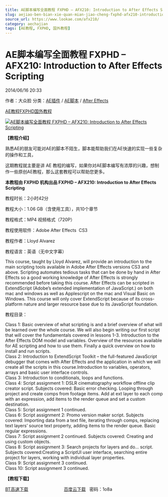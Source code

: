 ```yaml
---
title: AE脚本编写全面教程 FXPHD – AFX210: Introduction to After Effects Scripting
slug: aejiao-ben-bian-xie-quan-mian-jiao-cheng-fxphd-afx210-introduction-to-after-effects-scripting
source_url: https://www.lookae.com/afx210/
category: aechajian
tags: [AE教程, FXPHD, 国外教程]
---
```

# AE脚本编写全面教程 FXPHD – AFX210: Introduction to After Effects Scripting

2014/06/16 20:33

作者：大众脸
分类：[AE插件](https://www.lookae.com/after-effects/aechajian/) / [AE脚本](https://www.lookae.com/after-effects/aescripts/) / [After Effects](https://www.lookae.com/after-effects/)

[AE教程](https://www.lookae.com/tag/ae%e6%95%99%e7%a8%8b/)[FXPHD](https://www.lookae.com/tag/fxphd/)[国外教程](https://www.lookae.com/tag/%e5%9b%bd%e5%a4%96%e6%95%99%e7%a8%8b/)

[![AE脚本编写全面教程 FXPHD – AFX210: Introduction to After Effects Scripting](https://www.lookae.com/wp-content/uploads/2014/06/Scripting.jpg "AE脚本编写全面教程 FXPHD – AFX210: Introduction to After Effects Scripting-LookAE.com")](https://www.lookae.com/wp-content/uploads/2014/06/Scripting.jpg)

**【教程介绍】**

熟悉AE的朋友可能对AE的脚本不陌生，脚本能帮助我们在AE快速的实现一些复杂的操作和工具，

这期教程就主要是讲 AE 教程的编写，如果你对AE脚本编写有浓厚的兴趣，想制作一些原创AE教程，那么这套教程可以帮助您更多。

**本教程由 FXPHD 机构出品 FXPHD – AFX210: Introduction to After Effects Scripting**

教程时长：2小时42分

教程大小：1.06 GB（含使用工具），共10个章节

教程格式：MP4 视频格式（720P）

教程使用软件：Adobe After Effects  CS3

教程作者：Lloyd Alvarez

教程语言：英语（无中文字幕）

This course, taught by Lloyd Alvarez, will provide an introduction to the main scripting tools available in Adobe After Effects versions CS3 and above. Scripting automates tedious tasks that can be done by hand in After Effects so a good working knowledge of After Effects is strongly recommended before taking this course. After Effects can be scripted in ExtendScript (Adobe’s extended implementation of JavaScript.) on both mac and windows as well as Applescript on the mac and Visual Basic on Windows. This course will only cover ExtendScript because of its cross-platform nature and larger resource base due to its JavaScript foundation.

教程目录：

Class 1: Basic overview of what scripting is and a brief overview of what will be learned over the whole course. We will also begin writing our first script that will cover the fundamentals covered in lessons 1-3. Introduction to the After Effects DOM model and variables. Overview of the resources available for AE scripting and how to use them. Finally a quick overview on how to install and run scripts.  
Class 2: Introduction to ExtendScript Toolkit – the full-featured JavaScript debugger that comes with After Effects and the application in which we will create all the scripts in this course.Introduction to variables, operators, arrays and basic user interface controls.  
Class 3: Introduction to conditionals, loops and functions.  
Class 4: Script assignment 1: DSLR cinematography workflow offline clip creator script. Subjects covered: Basic error checking. Looping through project and create comps from footage items. Add at ext layer to each comp with an expression, add items to the render queue and set a custom destination.  
Class 5: Script assignment 1 continued.  
Class 6: Script assignment 2: Promo version maker script. Subjects covered: Importing data from a text file, iterating through comps, replacing text layers’ source text property, adding items to the render queue. Basic regular expressions.  
Class 7: Script assignment 2 continued. Subjects covered: Creating and using custom objects.  
Class 8: Script assignment 3: Search projects for layers and do… script. Subjects covered:Creating a ScriptUI user interface, searching entire project for layers, working with individual layer properties.  
Class 9: Script assignment 3 continued.  
Class 10: Script assignment 3 continued.

**【教程下载】**

[BT高速下载](https://www.400gb.com/file/66689407)                             [百度云下载](https://pan.baidu.com/s/1jGE9LvK)   密码：1o8a
